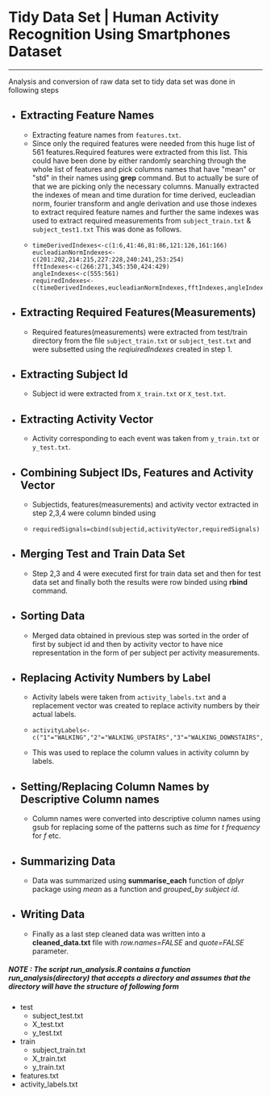 # Tidy Data Set | Human Activity Recognition Using Smartphones Dataset
----
Analysis and conversion of raw data set to tidy data set was done in following steps
 - ## Extracting Feature Names
   - Extracting feature names from `features.txt`.
   - Since only the required features were needed from this huge list of 561 features.Required features were extracted from this list. This could have been done by either randomly searching through the whole list of features and pick columns names that have "mean" or "std" in their names using **grep** command. But to actually be sure of that we are picking only the necessary columns. Manually extracted the indexes of mean and time duration for time derived, eucleadian norm, fourier transform and angle derivation and use those indexes to extract required feature names and further the same indexes was used to extract required measurements from `subject_train.txt` & `subject_test1.txt` This was done as follows.
   -     timeDerivedIndexes<-c(1:6,41:46,81:86,121:126,161:166)
         eucleadianNormIndexes<-c(201:202,214:215,227:228,240:241,253:254)
         fftIndexes<-c(266:271,345:350,424:429)
         angleIndexes<-c(555:561)
         requiredIndexes<-c(timeDerivedIndexes,eucleadianNormIndexes,fftIndexes,angleIndexes)
- ## Extracting Required Features(Measurements)
    - Required features(measurements) were extracted from test/train directory from the file `subject_train.txt` or `subject_test.txt` and were subsetted using the *reqiuiredIndexes* created in step 1.
- ## Extracting Subject Id
    - Subject id were extracted from `X_train.txt` or `X_test.txt`.
- ## Extracting Activity Vector
    - Activity corresponding to each event was taken from `y_train.txt` or `y_test.txt`.
- ## Combining Subject IDs, Features and Activity Vector
    - Subjectids, features(measurements) and activity vector extracted in step 2,3,4 were column binded using
  -     requiredSignals=cbind(subjectid,activityVector,requiredSignals)
- ## Merging Test and Train Data Set
    - Step 2,3 and 4 were executed first for train data set and then for test data set and finally both the results were row binded using **rbind** command.
- ## Sorting Data
    - Merged data obtained in previous step was sorted in the order of first by subject id and then by activity vector to have nice representation in the form of per subject per activity measurements.
- ## Replacing Activity Numbers by Label
    - Activity labels were taken from `activity_labels.txt` and a replacement vector was created to replace activity numbers by their actual labels.
    -     activityLabels<-c("1"="WALKING","2"="WALKING_UPSTAIRS","3"="WALKING_DOWNSTAIRS","4"="SITTING","5"="STANDING","6"="LAYING")
    - This was used to replace the column values in activity column by labels.
- ## Setting/Replacing Column Names by Descriptive Column names
    - Column names were converted into descriptive column names using gsub for replacing some of the patterns such as *time* for *t* *frequency* for *f* etc.
- ## Summarizing Data
    - Data was summarized using **summarise_each** function of *dplyr* package using *mean* as a function and *grouped_by* *subject id*.
- ## Writing Data
    - Finally as a last step cleaned data was written into a **cleaned_data.txt** file with *row.names=FALSE* and *quote=FALSE* parameter.

##### NOTE : The script run_analysis.R contains a function run_analysis(directory) that accepts a directory and assumes that the directory will have the structure of following form
-   test
    -   subject_test.txt
    -   X_test.txt
    -   y_test.txt
- train
    - subject_train.txt
    - X_train.txt
    - y_train.txt
- features.txt
- activity_labels.txt


  



